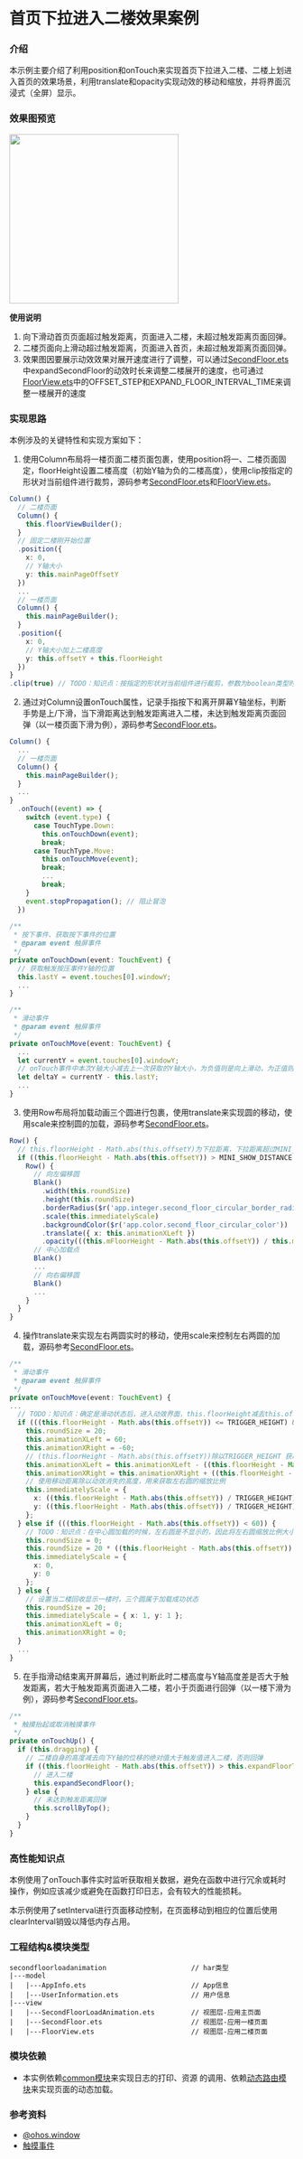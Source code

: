 # 首页下拉进入二楼效果案例

### 介绍

本示例主要介绍了利用position和onTouch来实现首页下拉进入二楼、二楼上划进入首页的效果场景，利用translate和opacity实现动效的移动和缩放，并将界面沉浸式（全屏）显示。

### 效果图预览

<img src="../../product/entry/src/main/resources/base/media/second_floor_load_animation.gif" width="300" >

**使用说明**

1. 向下滑动首页页面超过触发距离，页面进入二楼，未超过触发距离页面回弹。
2. 二楼页面向上滑动超过触发距离，页面进入首页，未超过触发距离页面回弹。
3. 效果图因要展示动效效果对展开速度进行了调整，可以通过[SecondFloor.ets](./src/main/ets/view/SecondFloor.ets)中expandSecondFloor的动效时长来调整二楼展开的速度，也可通过[FloorView.ets](./src/main/ets/view/FloorView.ets)中的OFFSET_STEP和EXPAND_FLOOR_INTERVAL_TIME来调整一楼展开的速度

### 实现思路

本例涉及的关键特性和实现方案如下：

1. 使用Column布局将一楼页面二楼页面包裹，使用position将一、二楼页面固定，floorHeight设置二楼高度（初始Y轴为负的二楼高度），使用clip按指定的形状对当前组件进行裁剪，源码参考[SecondFloor.ets](./src/main/ets/view/SecondFloor.ets)和[FloorView.ets](./src/main/ets/view/FloorView.ets)。

```typescript
Column() {
  // 二楼页面
  Column() {
    this.floorViewBuilder();
  }
  // 固定二楼刚开始位置
  .position({
    x: 0,
    // Y轴大小
    y: this.mainPageOffsetY
  })
  ...
  // 一楼页面
  Column() {
    this.mainPageBuilder();
  }
  .position({
    x: 0,
    // Y轴大小加上二楼高度
    y: this.offsetY + this.floorHeight
  })
}
.clip(true) // TODO：知识点：按指定的形状对当前组件进行裁剪，参数为boolean类型时，设置是否按照父容器边缘轮廓进行裁剪。
```

2. 通过对Column设置onTouch属性，记录手指按下和离开屏幕Y轴坐标，判断手势是上/下滑，当下滑距离达到触发距离进入二楼，未达到触发距离页面回弹（以一楼页面下滑为例），源码参考[SecondFloor.ets](./src/main/ets/view/SecondFloor.ets)。

```typescript
Column() {
  ...
  // 一楼页面
  Column() {
    this.mainPageBuilder();
  }
  ...
}
  .onTouch((event) => {
    switch (event.type) {
      case TouchType.Down:
        this.onTouchDown(event);
        break;
      case TouchType.Move:
        this.onTouchMove(event);
        break;
        ...
        break;
    }
    event.stopPropagation(); // 阻止冒泡
  })
        
/**
 * 按下事件、获取按下事件的位置
 * @param event 触屏事件
 */
private onTouchDown(event: TouchEvent) {
  // 获取触发按压事件Y轴的位置
  this.lastY = event.touches[0].windowY;
  ...
}

/**
 * 滑动事件
 * @param event 触屏事件
 */
private onTouchMove(event: TouchEvent) {
  ...
  let currentY = event.touches[0].windowY;
  // onTouch事件中本次Y轴大小减去上一次获取的Y轴大小，为负值则是向上滑动，为正值则是向下滑动
  let deltaY = currentY - this.lastY;
  ...
}
```

3. 使用Row布局将加载动画三个圆进行包裹，使用translate来实现圆的移动，使用scale来控制圆的加载，源码参考[SecondFloor.ets](./src/main/ets/view/SecondFloor.ets)。

```typescript
Row() {
  // this.floorHeight - Math.abs(this.offsetY)为下拉距离，下拉距离超过MINI_SHOW_DISTANCE（动效最小展示距离）且小于TRIGGER_HEIGHT（触发动画高度或者动效消失高度）展示动画
  if ((this.floorHeight - Math.abs(this.offsetY)) > MINI_SHOW_DISTANCE && (this.floorHeight - Math.abs(this.offsetY)) <= TRIGGER_HEIGHT) {
    Row() {
      // 向左偏移圆
      Blank()
        .width(this.roundSize)
        .height(this.roundSize)
        .borderRadius($r('app.integer.second_floor_circular_border_radius'))
        .scale(this.immediatelyScale)
        .backgroundColor($r('app.color.second_floor_circular_color'))
        .translate({ x: this.animationXLeft })
        .opacity(((this.mFloorHeight - Math.abs(this.offsetY)) / this.mFloorHeight)) // 使用下拉距离除以二楼高度获得圆的透明度
      // 中心加载点
      Blank()
      ...
      // 向右偏移圆
      Blank()
      ...
    }
  }
}
```

4. 操作translate来实现左右两圆实时的移动，使用scale来控制左右两圆的加载，源码参考[SecondFloor.ets](./src/main/ets/view/SecondFloor.ets)。

```typescript
/**
 * 滑动事件
 * @param event 触屏事件
 */
private onTouchMove(event: TouchEvent) {
...
  // TODO：知识点：确定是滑动状态后，进入动效界面，this.floorHeight减去this.offsetY的绝对值为滑动距离，在大于60(60指的是中心圆加载范围)和隐藏动效高度范围对左右圆的平移距离和和缩放进行设置
  if (((this.floorHeight - Math.abs(this.offsetY)) <= TRIGGER_HEIGHT) && (this.floorHeight - Math.abs(this.offsetY)) >= 60) {
    this.roundSize = 20;
    this.animationXLeft = 60;
    this.animationXRight = -60;
    // (this.floorHeight - Math.abs(this.offsetY))除以TRIGGER_HEIGHT 获取下拉百分比，使用百分比乘以60（60是根据圆最开始的位置获取）获得每次平移的距离，用来达到左右圆的X轴最后为0
    this.animationXLeft = this.animationXLeft - ((this.floorHeight - Math.abs(this.offsetY)) / TRIGGER_HEIGHT) * 60;
    this.animationXRight = this.animationXRight + ((this.floorHeight - Math.abs(this.offsetY)) / TRIGGER_HEIGHT) * 60;
    // 使用移动距离除以动效消失的高度，用来获取左右圆的缩放比例
    this.immediatelyScale = {
      x: ((this.floorHeight - Math.abs(this.offsetY)) / TRIGGER_HEIGHT),
      y: ((this.floorHeight - Math.abs(this.offsetY)) / TRIGGER_HEIGHT)
    };
  } else if (((this.floorHeight - Math.abs(this.offsetY)) < 60)) {
    // TODO：知识点：在中心圆加载的时候，左右圆是不显示的，因此将左右圆缩放比例大小调整为0，使用移动高度除以60（中心圆加载高度）再乘以20（圆的最终大小），以此来达到中心圆的加载效果
    this.roundSize = 0;
    this.roundSize = 20 * ((this.floorHeight - Math.abs(this.offsetY)) / 60);
    this.immediatelyScale = {
      x: 0,
      y: 0
    };
  } else {
    // 设置当二楼回收显示一楼时，三个圆属于加载成功状态
    this.roundSize = 20;
    this.immediatelyScale = { x: 1, y: 1 };
    this.animationXLeft = 0;
    this.animationXRight = 0;
  }
  ...
}
```

5. 在手指滑动结束离开屏幕后，通过判断此时二楼高度与Y轴高度差是否大于触发距离，若大于触发距离页面进入二楼，若小于页面进行回弹（以一楼下滑为例），源码参考[SecondFloor.ets](./src/main/ets/view/SecondFloor.ets)。

```typescript
/**
 * 触摸抬起或取消触摸事件
 */
private onTouchUp() {
  if (this.dragging) {
    // 二楼自身的高度减去向下Y轴的位移的绝对值大于触发值进入二楼，否则回弹
    if ((this.floorHeight - Math.abs(this.offsetY)) > this.expandFloorTriggerDistance) {
      // 进入二楼
      this.expandSecondFloor();
    } else {
      // 未达到触发距离回弹
      this.scrollByTop();
    }
  }
}
```

### 高性能知识点

本例使用了onTouch事件实时监听获取相关数据，避免在函数中进行冗余或耗时操作，例如应该减少或避免在函数打印日志，会有较大的性能损耗。

本示例使用了setInterval进行页面移动控制，在页面移动到相应的位置后使用clearInterval销毁以降低内存占用。

### 工程结构&模块类型

   ```
secondfloorloadanimation                     // har类型
|---model 
|   |---AppInfo.ets                          // App信息
|   |---UserInformation.ets                  // 用户信息    
|---view
|   |---SecondFloorLoadAnimation.ets         // 视图层-应用主页面
|   |---SecondFloor.ets                      // 视图层-应用一楼页面
|   |---FloorView.ets                        // 视图层-应用二楼页面
   ```

### 模块依赖

- 本实例依赖[common模块](../../common/utils)来实现日志的打印、资源 的调用、依赖[动态路由模块](../../feature/routermodule/src/main/ets/router/DynamicsRouter.ets)来实现页面的动态加载。

### 参考资料

- [@ohos.window](https://developer.huawei.com/consumer/cn/doc/harmonyos-references/js-apis-window-0000001820880785)
- [触摸事件](https://developer.huawei.com/consumer/cn/doc/harmonyos-references-V1/ts-universal-events-touch-0000001630425621-V1)